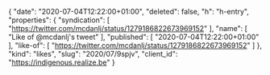 {
  "date": "2020-07-04T12:22:00+01:00",
  "deleted": false,
  "h": "h-entry",
  "properties": {
    "syndication": [
      "https://twitter.com/mcdanlj/status/1279186822673969152"
    ],
    "name": [
      "Like of @mcdanlj's tweet"
    ],
    "published": [
      "2020-07-04T12:22:00+01:00"
    ],
    "like-of": [
      "https://twitter.com/mcdanlj/status/1279186822673969152"
    ]
  },
  "kind": "likes",
  "slug": "2020/07/9spjv",
  "client_id": "https://indigenous.realize.be"
}
